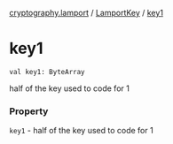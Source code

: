 [cryptography.lamport](../index.md) / [LamportKey](index.md) / [key1](.)

# key1

`val key1: ByteArray`

half of the key used to code for 1

### Property

`key1` - half of the key used to code for 1